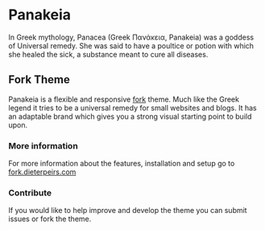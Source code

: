 # Panakeia

In Greek mythology, Panacea (Greek Πανάκεια, Panakeia) was a goddess of Universal remedy. She was said to have a poultice or potion with which she healed the sick, a substance meant to cure all diseases.

## Fork Theme

Panakeia is a flexible and responsive [fork](http://fork-cms.com) theme. Much like the Greek legend it tries to be a universal remedy for small websites and blogs. It has an adaptable brand which gives you a strong visual starting point to build upon.

### More information

For more information about the features, installation and setup go to [fork.dieterpeirs.com](http://fork.dieterpeirs.com)

### Contribute

If you would like to help improve and develop the theme you can submit issues or fork the theme.
